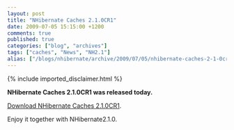 ```yaml
---
layout: post
title: "NHibernate Caches 2.1.0CR1"
date: 2009-07-05 15:15:00 +1200
comments: true
published: true
categories: ["blog", "archives"]
tags: ["caches", "News", "NH2.1"]
alias: ["/blogs/nhibernate/archive/2009/07/05/nhibernate-caches-2-1-0cr1.aspx"]
---
```

<!-- more -->
{% include imported_disclaimer.html %}
<p>
<p><strong>NHibernate Caches 2.1.0CR1 was released today.</strong></p>
<p><a target="_blank" href="https://sourceforge.net/projects/nhcontrib/files/NHibernate.Caches/NHCH2.1.0CR1-bin.zip">Download NHibernate Caches 2.1.0CR1</a>.</p>
<p>Enjoy it together with NHibernate2.1.0.</p>
</p>
